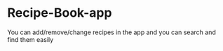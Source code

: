 # Recipe-Book-app
You can add/remove/change recipes in the app and you can search and find them easily
